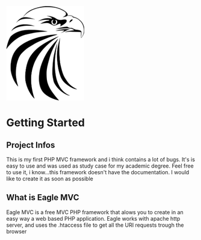 <img src="./eagle_logo.svg" height="250">

# Getting Started

## Project Infos
This is my first PHP MVC framework and i think contains a lot of bugs.
It's is easy to use and was used as study case for my academic degree.
Feel free to use it, i know...this framework doesn't have the documentation. I would like to create it as soon as possible

## What is Eagle MVC
Eagle MVC is a free MVC PHP framework that alows you to create in an easy way a web based PHP application.
Eagle works with apache http server, and uses the .htaccess file to get all the URI requests trough the browser
